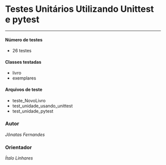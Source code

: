 # Testes Unitários Utilizando Unittest e pytest

*** 

#### Número de testes

* 26 testes

#### Classes testadas

* livro 
* exemplares

#### Arquivos de teste

* teste_NovoLivro
* test_unidade_usando_unittest
* test_unidade_pytest

### Autor

*Jônatas Fernandes*

### Orientador

*Ítalo Linhares*

